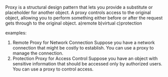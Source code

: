 Proxy is a structural design pattern that lets you provide 
a substitute or placeholder for another object.
A proxy controls access to the original object,
allowing you to perform something either before 
or after the request gets through to the original object.
a)remote 
b)virtual 
c)protection

examples:
1. Remote Proxy for Network Connection
   Suppose you have a network connection that might be costly to establish. 
   You can use a proxy to manage the connection.
2. Protection Proxy for Access Control
   Suppose you have an object with sensitive information that should be 
   accessed only by authorized users. You can use a proxy to control access.
